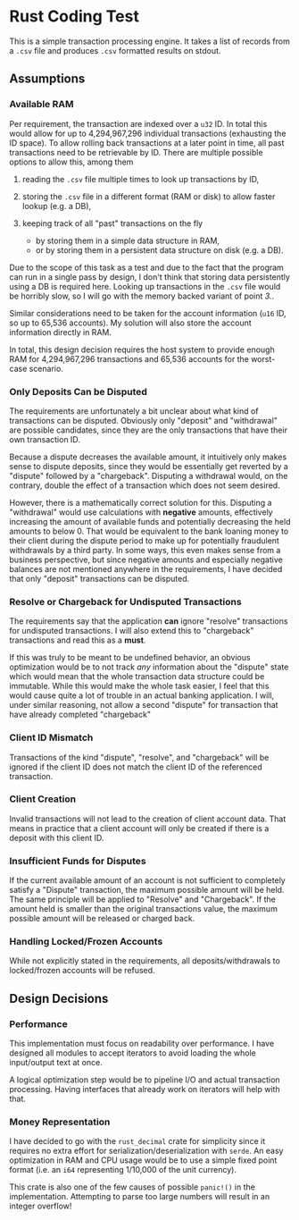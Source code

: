 # Rust Coding Test

This is a simple transaction processing engine.
It takes a list of records from a `.csv` file and produces `.csv` formatted results on stdout.

## Assumptions

### Available RAM

Per requirement, the transaction are indexed over a `u32` ID. In total this would allow for up to
4,294,967,296 individual transactions (exhausting the ID space).
To allow rolling back transactions at a later point in time, all past transactions need to be
retrievable by ID.
There are multiple possible options to allow this, among them

1. reading the `.csv` file multiple times to look up transactions by ID,
2. storing the `.csv` file in a different format (RAM or disk) to allow faster lookup (e.g. a DB),
3. keeping track of all "past" transactions on the fly

   - by storing them in a simple data structure in RAM,
   - or by storing them in a persistent data structure on disk (e.g. a DB).

Due to the scope of this task as a test and due to the fact that the program can run in a single
pass by design, I don't think that storing data persistently using a DB is required here.
Looking up transactions in the `.csv` file would be horribly slow, so I will go with the memory
backed variant of point _3._.

Similar considerations need to be taken for the account information (`u16` ID, so up to 65,536
accounts).
My solution will also store the account information directly in RAM.

In total, this design decision requires the host system to provide enough RAM for 4,294,967,296
transactions and 65,536 accounts for the worst-case scenario.

### Only Deposits Can be Disputed

The requirements are unfortunately a bit unclear about what kind of transactions can be disputed.
Obviously only "deposit" and "withdrawal" are possible candidates, since they are the only
transactions that have their own transaction ID.

Because a dispute decreases the available amount, it intuitively only makes sense to dispute
deposits, since they would be essentially get reverted by a "dispute" followed by a "chargeback".
Disputing a withdrawal would, on the contrary, double the effect of a transaction which does not
seem desired.

However, there is a mathematically correct solution for this. Disputing a "withdrawal" would use
calculations with **negative** amounts, effectively increasing the amount of available funds and
potentially decreasing the held amounts to below 0.
That would be equivalent to the bank loaning money to their client during the dispute period to make
up for potentially fraudulent withdrawals by a third party.
In some ways, this even makes sense from a business perspective, but since negative amounts and
especially negative balances are not mentioned anywhere in the requirements, I have decided that
only "deposit" transactions can be disputed.

### Resolve or Chargeback for Undisputed Transactions

The requirements say that the application **can** ignore "resolve" transactions for undisputed
transactions. I will also extend this to "chargeback" transactions and read this as a **must**.

If this was truly to be meant to be undefined behavior, an obvious optimization would be to not
track _any_ information about the "dispute" state which would mean that the whole transaction
data structure could be immutable.
While this would make the whole task easier, I feel that this would cause quite a lot of trouble in
an actual banking application.
I will, under similar reasoning, not allow a second "dispute" for transaction that have already
completed "chargeback"

### Client ID Mismatch

Transactions of the kind "dispute", "resolve", and "chargeback" will be ignored if the client ID
does not match the client ID of the referenced transaction.

### Client Creation

Invalid transactions will not lead to the creation of client account data. That means in practice
that a client account will only be created if there is a deposit with this client ID.

### Insufficient Funds for Disputes

If the current available amount of an account is not sufficient to completely satisfy a "Dispute"
transaction, the maximum possible amount will be held. The same principle will be applied to
"Resolve" and "Chargeback". If the amount held is smaller than the original transactions
value, the maximum possible amount will be released or charged back.

### Handling Locked/Frozen Accounts

While not explicitly stated in the requirements, all deposits/withdrawals to locked/frozen accounts
will be refused.

## Design Decisions

### Performance

This implementation must focus on readability over performance. I have designed all modules to
accept iterators to avoid loading the whole input/output text at once.

A logical optimization step would be to pipeline I/O and actual transaction processing.
Having interfaces that already work on iterators will help with that.

### Money Representation

I have decided to go with the `rust_decimal` crate for simplicity since it requires no extra effort
for serialization/deserialization with `serde`. An easy optimization in RAM and CPU usage would be
to use a simple fixed point format (i.e. an `i64` representing 1/10,000 of the unit currency).

This crate is also one of the few causes of possible `panic!()` in the implementation. Attempting
to parse too large numbers will result in an integer overflow!
